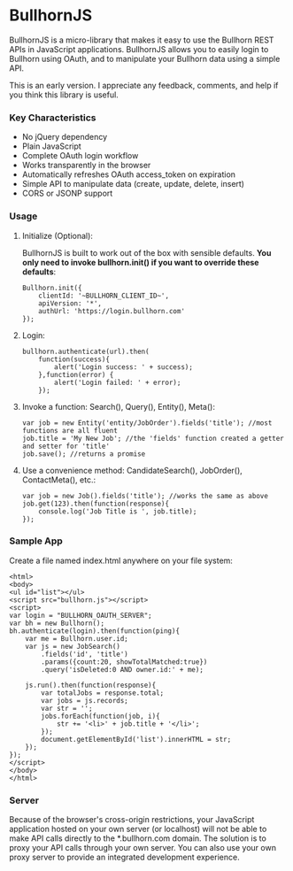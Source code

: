 # BullhornJS

BullhornJS is a micro-library that makes it easy to use the Bullhorn REST APIs in JavaScript applications.
BullhornJS allows you to easily login to Bullhorn using OAuth, and to manipulate your Bullhorn data using a simple
API.

This is an early version. I appreciate any feedback, comments, and help if you think this library is useful.

### Key Characteristics

- No jQuery dependency
- Plain JavaScript
- Complete OAuth login workflow
- Works transparently in the browser
- Automatically refreshes OAuth access_token on expiration
- Simple API to manipulate data (create, update, delete, insert)
- CORS or JSONP support

### Usage

1. Initialize (Optional):

    BullhornJS is built to work out of the box with sensible defaults. **You only need to invoke bullhorn.init() if you want to override these defaults**:

    ```
    Bullhorn.init({
        clientId: '~BULLHORN_CLIENT_ID~',
        apiVersion: '*',
        authUrl: 'https://login.bullhorn.com'
    });
    ```

2. Login:
    ```
    bullhorn.authenticate(url).then(
        function(success){
            alert('Login success: ' + success);
        },function(error) {
            alert('Login failed: ' + error);
        });
    ```

3. Invoke a function: Search(), Query(), Entity(), Meta():
    ```
    var job = new Entity('entity/JobOrder').fields('title'); //most functions are all fluent
    job.title = 'My New Job'; //the 'fields' function created a getter and setter for 'title'
    job.save(); //returns a promise
    ```

4. Use a convenience method: CandidateSearch(), JobOrder(), ContactMeta(), etc.:
    ```
    var job = new Job().fields('title'); //works the same as above
    job.get(123).then(function(response){
        console.log('Job Title is ', job.title);
    });
    ```

### Sample App

Create a file named index.html anywhere on your file system:

```
<html>
<body>
<ul id="list"></ul>
<script src="bullhorn.js"></script>
<script>
var login = "BULLHORN_OAUTH_SERVER";
var bh = new Bullhorn();
bh.authenticate(login).then(function(ping){
    var me = Bullhorn.user.id;
    var js = new JobSearch()
        .fields('id', 'title')
        .params({count:20, showTotalMatched:true})
        .query('isDeleted:0 AND owner.id:' + me);

    js.run().then(function(response){
        var totalJobs = response.total;
        var jobs = js.records;
        var str = '';
        jobs.forEach(function(job, i){
            str += '<li>' + job.title + '</li>';
        });
        document.getElementById('list').innerHTML = str;
    });
});
</script>
</body>
</html>
```

### Server

Because of the browser's cross-origin restrictions, your JavaScript application hosted on your own server (or localhost) will not be able to make API calls directly to the *.bullhorn.com domain. The solution is to proxy your API calls through your own server. You can also use your own proxy server to provide an integrated development experience.
